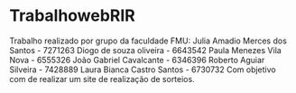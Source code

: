 # TrabalhowebRIR
Trabalho realizado por grupo da faculdade FMU:
Julia Amadio Merces dos Santos - 7271263
Diogo de souza oliveira - 6643542
Paula Menezes Vila Nova - 6555326
João Gabriel Cavalcante - 6346396
Roberto Aguiar Silveira - 7428889
Laura Bianca Castro Santos - 6730732
Com objetivo com de realizar um site de realização de sorteios.
